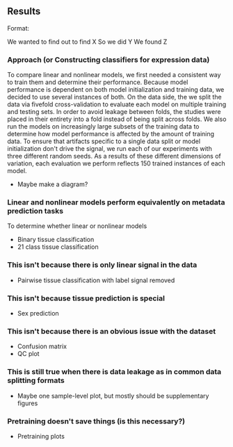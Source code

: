 ## Results

Format:

We wanted to find out to find X
So we did Y
We found Z

### Approach (or Constructing classifiers for expression data)
To compare linear and nonlinear models, we first needed a consistent way to train them and determine their performance.
Because model performance is dependent on both model initialization and training data, we decided to use several instances of both.
On the data side, the we split the data via fivefold cross-validation to evaluate each model on multiple training and testing sets.
In order to avoid leakage between folds, the studies were placed in their entirety into a fold instead of being split across folds.
We also run the models on increasingly large subsets of the training data to determine how model performance is affected by the amount of training data.
To ensure that artifacts specific to a single data split or model initialization don't drive the signal, we run each of our experiments with three different random seeds.
As a results of these different dimensions of variation, each evaluation we perform reflects 150 trained instances of each model.

- Maybe make a diagram?

### Linear and nonlinear models perform equivalently on metadata prediction tasks
To determine whether linear or nonlinear models 

- Binary tissue classification
- 21 class tissue classification

### This isn't because there is only linear signal in the data

- Pairwise tissue classification with label signal removed

### This isn't because tissue prediction is special

- Sex prediction

### This isn't because there is an obvious issue with the dataset

- Confusion matrix
- QC plot

### This is still true when there is data leakage as in common data splitting formats

- Maybe one sample-level plot, but mostly should be supplementary figures

### Pretraining doesn't save things (is this necessary?)

- Pretraining plots
